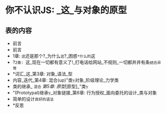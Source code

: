 
# 你不认识JS: _这_与对象的原型

## 表的内容

-   前言
-   前言
-   1章: `这`还是那个?_为什么`这`?_困惑`*什么的`这
-   ?`2章: `这_现在一切都有意义了!_打电话给网站_不规则_一切都井井有条`结合异常`
-   \*词汇_这_第3章: 对象_语法_型
-   内容_迭代_第4章: 混合(up)"类ℽ对象_阶级理论_力学类
-   类的继承_ `混合`
    		_第5章: 原型_\[原型]_"类ℽ
-   "(Prototypal)继承ℽ_对象链接_第6章: 行为授权_面向委托的设计_类与对象
-   简单的设计`良好的语法`
-   \*反思
